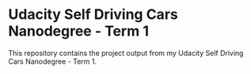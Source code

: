 # Udacity Self Driving Cars Nanodegree - Term 1

This repository contains the project output from my Udacity Self Driving Cars Nanodegree - Term 1.

